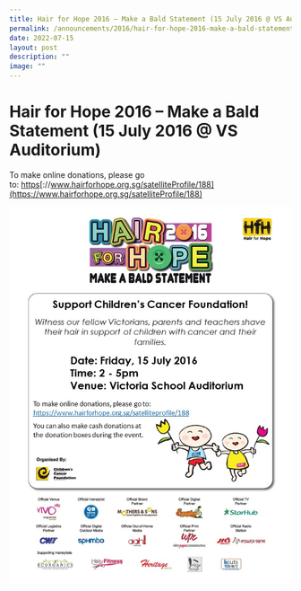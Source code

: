 ```yaml
---
title: Hair for Hope 2016 – Make a Bald Statement (15 July 2016 @ VS Auditorium)
permalink: /announcements/2016/hair-for-hope-2016-make-a-bald-statement-15-july-2016-vs-auditorium/
date: 2022-07-15
layout: post
description: ""
image: ""
---
```

# **Hair for Hope 2016 – Make a Bald Statement (15 July 2016 @ VS Auditorium)**

To make online donations, please go to: [https](https://www.hairforhope.org.sg/satelliteProfile/188)[://www.hairforhope.org.sg/satelliteProfile/188](https://www.hairforhope.org.sg/satelliteProfile/188)

![](/images/HfH-2016-Satellite-Poster-Victoria-School.jpg)